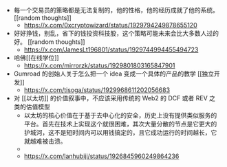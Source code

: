 - 每一个交易员的策略都是无法复制的，他的性格，他的经历成就了他的系统。 [[random thoughts]]
	- https://x.com/0xcryptowizard/status/1929794249878655120
- 好好挣钱，别乱，省下的钱投资科技股，这个策略可能未来会比大多数人过的好。 [[random thoughts]]
	- https://x.com/JamesLt196801/status/1929744994455494723
- 哈佛[[在线学位]]
	- https://x.com/mirrorzk/status/1929801803165847901
- Gumroad 的创始人关于怎么把一个 idea 变成一个具体的产品的教学 [[独立开发]]
	- https://x.com/tisoga/status/1929968611202056683
- 对 [[以太坊]] 的价值叙事中，不应该采用传统的 Web2 的 DCF 或者 REV 之类的估值模型
	- 以太坊的核心价值在于基于去中心化的安全，历史上没有提供类似服务的平台。首先在技术上实现这个就很困难，其次大量分散的节点是它更大的护城河，这不是短时间内可以用钱搞定的，且它成功运行的时间越长，它就越难被击溃。
	-
	- https://x.com/lanhubiji/status/1926845960249864236